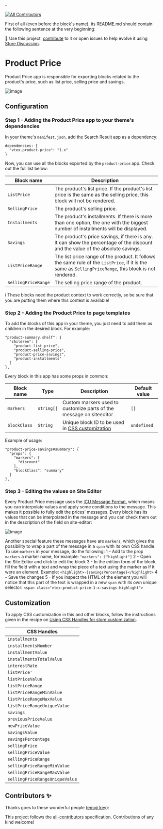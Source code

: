 -<!-- ALL-CONTRIBUTORS-BADGE:START - Do not remove or modify this section -->

[![All Contributors](https://img.shields.io/badge/all_contributors-0-orange.svg?style=flat-square)](#contributors-)

<!-- ALL-CONTRIBUTORS-BADGE:END -->

First of all (even before the block's name), its README.md should contain the following sentence at the very beginning:

📢 Use this project, [contribute](https://github.com/vtex-apps/productPrice) to it or open issues to help evolve it using [Store Discussion](https://github.com/vtex-apps/store-discussion).

# Product Price

Product Price app is responsible for exporting blocks related to the product's price, such as list price, selling price and savings.

![image](https://user-images.githubusercontent.com/8443580/77692675-d5694180-6f85-11ea-8690-49db5be24b3d.png)

## Configuration

### Step 1 - Adding the Product Price app to your theme's dependencies
In your theme's `manifest.json`, add the Search Result app as a dependency:

```
dependencies: {
  "vtex.product-price": "1.x"
}
```
  
Now, you can use all the blocks exported by the `product-price` app. Check out the full list below:

| Block name          |  Description |
| --------------------| -------- |
| `ListPrice`         | The product's list price. If the product's list price is the same as the selling price, this block will not be rendered. | 
| `SellingPrice`      | The product's selling price.| 
| `Installments`      | The product's installments. If there is more than one option, the one with the biggest number of installments will be displayed.| 
| `Savings`           | The product's price savings, if there is any. It can show the percentage of the discount and the value of the absolute savings. | 
| `ListPriceRange`    | The list price range of the product. It follows the same rule of the `ListPrice`, if it is the same as `SellingPriceRange`, this block is not rendered. | 
| `SellingPriceRange` | The selling price range of the product. | 

ℹ️ These blocks need the product context to work correctly, so be sure that you are putting them where this context is available!

### Step 2 - Adding the Product Price to page templates

To add the blocks of this app in your theme, you just need to add them as children in the desired block. For example:
```
"product-summary.shelf": {
  "children": [
    "product-list-price",
    "product-selling-price",
    "product-price-savings",
    "product-installments"
  ]
},
```

Every block in this app has some props in common:

| Block name          | Type      |  Description | Default value |
| --------------------| ----------|--------------|---------------|
| `markers`           |`string[]` |Custom markers used to customize parts of the message on siteeditor|`[]`|
|  `blockClass`  |  `String`  |  Unique  block  ID  to  be  used  in [CSS  customization](https://vtex.io/docs/recipes/style/using-css-handles-for-store-customization#using-the-blockclass-property)  |  `undefined`  |

Example  of usage:
```
"product-price-savings#summary": {
  "props": {
    "markers": [
      "discount"
    ],
    "blockClass": "summary"
  }
},
```
### Step 3 - Editing the values on Site Editor

Every Product Price message uses the [ICU Message Format](https://format-message.github.io/icu-message-format-for-translators/), which means you can interpolate values and apply some conditions to the message. This makes it possible to fully edit the prices' messages. Every block has its values that can be interpolated in the message and you can check them out in the description of the field on site-editor:

![image](https://user-images.githubusercontent.com/8443580/77782384-f6896b00-7035-11ea-8808-fb2a5533d1a6.png)

Another special feature these messages have are `markers`, which gives the possibility to wrap a part of the message in a `span` with its own CSS handle. To use `markers` in your message, do the following:
1 - Add to the prop `markers` a marker name, for example: `"markers": ["highlight"]`
2 - Open the Site Editor and click to edit the block
3 - In the edition form of the block, fill the field with a text and wrap the piece of a text using the marker as if it were an element. Example: `<highlight>-{savingsPercentage}</highlight>`
4 - Save the changes
5 - If you inspect the HTML of the element you will notice that this part of the text is wrapped in a new `span` with its own unique selector: `<span class="vtex-product-price-1-x-savings-highlight">`

## Customization

To apply  CSS  customization in this and other blocks, follow the instructions given in the recipe on  [Using  CSS  Handles for store customization](https://vtex.io/docs/recipes/style/using-css-handles-for-store-customization).

| CSS Handles |
| ----------- |
| `installments` |
| `installmentsNumber` |
| `installmentValue` |
| `installmentsTotalValue` |
| `interestRate` |
| `listPrice'` |
| `listPriceValue` |
| `listPriceRange` |
| `listPriceRangeMinValue` |
| `listPriceRangeMaxValue` |
| `listPriceRangeUniqueValue` |
| `savings` |
| `previousPriceValue` |
| `newPriceValue` |
| `savingsValue` |
| `savingsPercentage` |
| `sellingPrice` |
| `sellingPriceValue` |
| `sellingPriceRange` |
| `sellingPriceRangeMinValue` |
| `sellingPriceRangeMaxValue` |
| `sellingPriceRangeUniqueValue` |


## Contributors ✨

Thanks goes to these wonderful people ([emoji key](https://allcontributors.org/docs/en/emoji-key)):

<!-- ALL-CONTRIBUTORS-LIST:START - Do not remove or modify this section -->
<!-- prettier-ignore-start -->
<!-- markdownlint-disable -->
<!-- markdownlint-enable -->
<!-- prettier-ignore-end -->
<!-- ALL-CONTRIBUTORS-LIST:END -->

This project follows the [all-contributors](https://github.com/all-contributors/all-contributors) specification. Contributions of any kind welcome!
